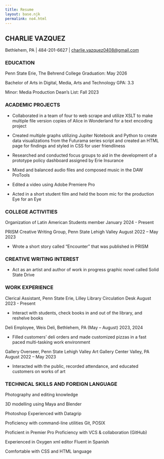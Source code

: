 ```yaml
---
title: Resume
layout: base.njk
permalink: no4.html
---
```


## CHARLIE VAZQUEZ

Bethlehem, PA | 484-201-6627 | charlie.vazquez0408@gmail.com


### EDUCATION

Penn State Erie, The Behrend College Graduation: May 2026

Bachelor of Arts in Digital, Media, Arts and Technology GPA: 3.3

Minor: Media Production Dean’s List: Fall 2023


### ACADEMIC PROJECTS

- Collaborated in a team of four to web scrape and utilize XSLT to make multiple file version copies of Alice in Wonderland for a text encoding project

- Created multiple graphs utilizing Jupiter Notebook and Python to create data visualizations from the Futurama series script and created an HTML page for findings and styled in CSS for user friendliness

- Researched and conducted focus groups to aid in the development of a prototype policy dashboard assigned by Erie Insurance

- Mixed and balanced audio files and composed music in the DAW ProTools

- Edited a video using Adobe Premiere Pro

- Acted in a short student film and held the boom mic for the production Eye for an Eye


### COLLEGE ACTIVITIES

Organization of Latin American Students member January 2024 - Present

PRISM Creative Writing Group, Penn State Lehigh Valley August 2022 – May 2023

- Wrote a short story called “Encounter” that was published in PRISM


### CREATIVE WRITING INTEREST

- Act as an artist and author of work in progress graphic novel called Solid State Drive


### WORK EXPERIENCE

Clerical Assistant, Penn State Erie, Lilley Library Circulation Desk August 2023 - Present

- Interact with students, check books in and out of the library, and reshelve books


Deli Employee, Weis Deli, Bethlehem, PA (May – August) 2023, 2024

- Filled customers’ deli orders and made customized pizzas in a fast paced multi-tasking work environment


Gallery Overseer, Penn State Lehigh Valley Art Gallery Center Valley, PA August 2022 – May 2023

- Interacted with the public, recorded attendance, and educated customers on works of art

### TECHNICAL SKILLS AND FOREIGN LANGUAGE

Photography and editing knowledge

3D modelling using Maya and Blender

Photoshop Experienced with Datagrip

Proficiency with command-line utilities Git, POSIX

Proficient in Premier Pro Proficiency with VCS & collaboration (GitHub)

Experienced in Oxygen xml editor Fluent in Spanish

Comfortable with CSS and HTML language